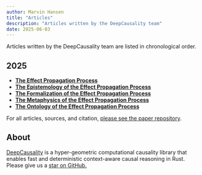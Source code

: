 ```yaml
---
author: Marvin Hansen
title: "Articles"
description: "Articles written by the DeepCausality team"
date: 2025-06-03
---
```


[//]: # (SPDX-License-Identifier: CC-BY-4.0)

Articles written by the DeepCausality team are listed in chronological order.

## 2025

* **[The Effect Propagation Process](https://github.com/deepcausality-rs/papers/blob/main/effect_propagation_process/epp.pdf)**
* **[The Epistemology of the Effect Propagation Process](https://github.com/deepcausality-rs/papers/blob/main/epistemology_effect_propagation_process/epp_epistemology.pdf)**
* **[The Formalization of the Effect Propagation Process](https://github.com/deepcausality-rs/papers/blob/main/formalization_effect_propagation_process/epp_formalization.pdf)**
* **[The Metaphysics of the Effect Propagation Process](https://github.com/deepcausality-rs/papers/blob/main//metaphysics_effect_propagation_process/epp_metaphysics.pdf)**
* **[The Ontology of the Effect Propagation Process](https://github.com/deepcausality-rs/papers/blob/main/ontology_effect_propagation_process/epp_ontology.pdf)**

For all articles, sources, and citation, [please see the paper repository](https://github.com/deepcausality-rs/papers).

## About

[DeepCausality](https://deepcausality.com/) is a hyper-geometric computational causality library that enables fast and
deterministic context-aware
causal reasoning in Rust. Please give us a [star on GitHub.](https://github.com/deepcausality-rs/deep_causality)
